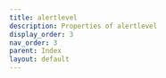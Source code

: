 ```yaml
---
title: alertlevel
description: Properties of alertlevel
display_order: 3
nav_order: 3
parent: Index
layout: default
---
```



